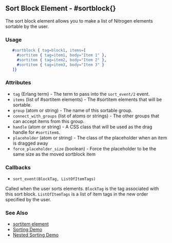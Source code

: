<!-- dash: #sortblock | Element | ###:Section -->



## Sort Block Element - #sortblock{}

  The sort block element allows you to make a list of Nitrogen elements sortable by the user.

### Usage

```erlang
   #sortblock { tag=block1, items=[
	 #sortitem { tag=item1, body="Item 1" },
	 #sortitem { tag=item2, body="Item 2" },
	 #sortitem { tag=item3, body="Item 3" }
   ]}

```

### Attributes

* `tag` (Erlang term) - The term to pass into the `sort_event/2` event.
* `items` (list of #sortitem elements) - The #sortitem elements that will be sortable.
* `group` (atom or string) - The name of this sortable group.
* `connect_with_groups` (list of atoms or strings) - The other groups that can accept items from this group.
* `handle` (atom or string) - A CSS class that will be used as the drag handle for `#sortitem`s.
* `placeholder` (atom or string) - The class of the placeholder when an item is dragged away
* `force_placeholder_size` (boolean) - Force the placeholder to be the same size as the moved sortblock item

### Callbacks

* `sort_event(BlockTag, ListOfItemTags)`

Called when the user sorts elements. `BlockTag` is the tag associated with this sort block. `ListOfItemTags` is a list of item tags in the new order specified by the user.

### See Also

*  [sortitem element](./sortitem.md)
*  [Sorting Demo](http://nitrogenproject.com/demos/sorting1)
*  [Nested Sorting Demo](http://nitrogenproject.com/demos/sorting2)

